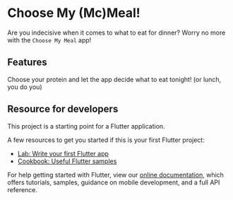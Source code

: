 # Choose My (Mc)Meal!

Are you indecisive when it comes to what to eat for dinner? Worry no more with the `Choose My Meal` app!

## Features

Choose your protein and let the app decide what to eat tonight! (or lunch, you do you)

## Resource for developers

This project is a starting point for a Flutter application.

A few resources to get you started if this is your first Flutter project:

- [Lab: Write your first Flutter app](https://flutter.dev/docs/get-started/codelab)
- [Cookbook: Useful Flutter samples](https://flutter.dev/docs/cookbook)

For help getting started with Flutter, view our
[online documentation](https://flutter.dev/docs), which offers tutorials,
samples, guidance on mobile development, and a full API reference.
